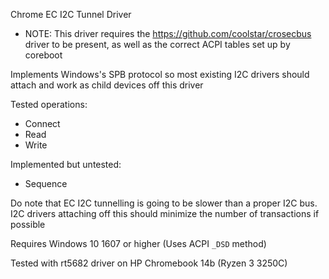 Chrome EC I2C Tunnel Driver

* NOTE: This driver requires the https://github.com/coolstar/crosecbus driver to be present, as well as the correct ACPI tables set up by coreboot

Implements Windows's SPB protocol so most existing I2C drivers should attach and work as child devices off this driver

Tested operations:
* Connect
* Read
* Write

Implemented but untested:
* Sequence

Do note that EC I2C tunnelling is going to be slower than a proper I2C bus. I2C drivers attaching off this should minimize the number of transactions if possible

Requires Windows 10 1607 or higher (Uses ACPI `_DSD` method)

Tested with rt5682 driver on HP Chromebook 14b (Ryzen 3 3250C)